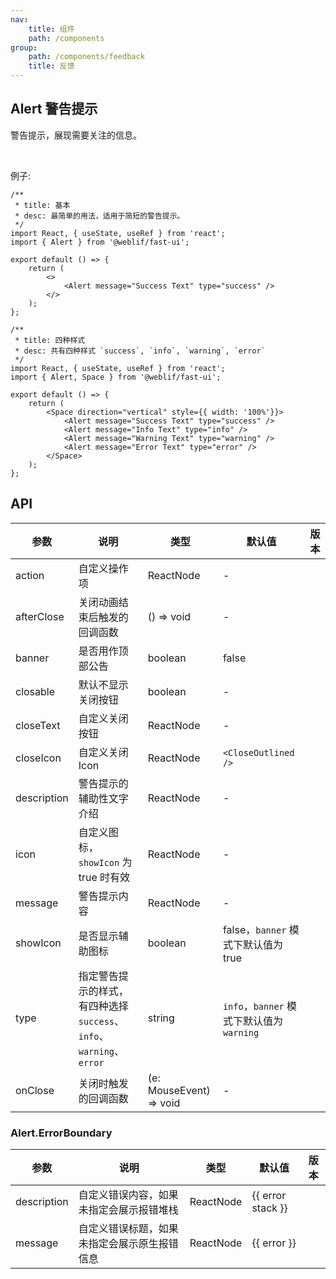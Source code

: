 ```yaml
---
nav:
    title: 组件
    path: /components
group:
    path: /components/feedback
    title: 反馈
---
```


## Alert 警告提示

警告提示，展现需要关注的信息。


<br />

例子: 

<div class="fu-code-block-row">

<div class="fu-code-block-col-2-1">


```tsx
/**
 * title: 基本
 * desc: 最简单的用法，适用于简短的警告提示。
 */
import React, { useState, useRef } from 'react';
import { Alert } from '@weblif/fast-ui';

export default () => {
    return (
        <>
            <Alert message="Success Text" type="success" />
        </>
    );
};
```

</div>

<div class="fu-code-block-col-2-1">

```tsx
/**
 * title: 四种样式
 * desc: 共有四种样式 `success`, `info`, `warning`, `error` 
 */
import React, { useState, useRef } from 'react';
import { Alert, Space } from '@weblif/fast-ui';

export default () => {
    return (
        <Space direction="vertical" style={{ width: '100%'}}>
            <Alert message="Success Text" type="success" />
            <Alert message="Info Text" type="info" />
            <Alert message="Warning Text" type="warning" />
            <Alert message="Error Text" type="error" />
        </Space>
    );
};
```


</div>
</div>


## API

| 参数 | 说明 | 类型 | 默认值 | 版本 |
| --- | --- | --- | --- | --- |
| action | 自定义操作项 | ReactNode | - |  |
| afterClose | 关闭动画结束后触发的回调函数 | () => void | - |  |
| banner | 是否用作顶部公告 | boolean | false |  |
| closable | 默认不显示关闭按钮 | boolean | - |  |
| closeText | 自定义关闭按钮 | ReactNode | - |  |
| closeIcon | 自定义关闭 Icon | ReactNode | `<CloseOutlined />` |  |
| description | 警告提示的辅助性文字介绍 | ReactNode | - |  |
| icon | 自定义图标，`showIcon` 为 true 时有效 | ReactNode | - |  |
| message | 警告提示内容 | ReactNode | - |  |
| showIcon | 是否显示辅助图标 | boolean | false，`banner` 模式下默认值为 true |  |
| type | 指定警告提示的样式，有四种选择 `success`、`info`、`warning`、`error` | string | `info`，`banner` 模式下默认值为 `warning` |  |
| onClose | 关闭时触发的回调函数 | (e: MouseEvent) => void | - |  |

### Alert.ErrorBoundary

| 参数 | 说明 | 类型 | 默认值 | 版本 |
| --- | --- | --- | --- | --- |
| description | 自定义错误内容，如果未指定会展示报错堆栈 | ReactNode | {{ error stack }} |  |
| message | 自定义错误标题，如果未指定会展示原生报错信息 | ReactNode | {{ error }} |  |